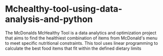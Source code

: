 # Mchealthy-tool-using-data-analysis-and-python
The McDonalds McHealthy Tool is a data analytics and optimization project that aims to find the healthiest combination of items from McDonald's menu to meet specific nutritional constraints. This tool uses linear programming to calculate the best food items that fit within the defined dietary limits
